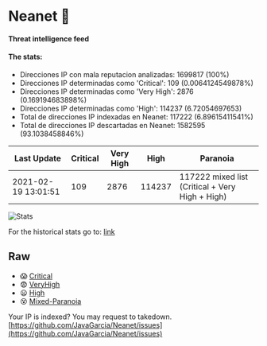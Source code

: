 # Neanet :hocho:
#### Threat intelligence feed
#### The stats:

- Direcciones IP con mala reputacion analizadas: 1699817 (100%)
- Direcciones IP determinadas como 'Critical':  109 (0.0064124549878%)
- Direcciones IP determinadas como 'Very High':  2876 (0.169194683898%)
- Direcciones IP determinadas como 'High':  114237 (6.72054697653)
- Total de direcciones IP indexadas en Neanet:  117222 (6.89615411541%)
- Total de direcciones IP descartadas en Neanet:  1582595 (93.1038458846%)

| Last Update | Critical | Very High | High | Paranoia |
| --- | --- | --- | --- | --- |
| 2021-02-19 13:01:51 | 109 | 2876 | 114237 | 117222 mixed list (Critical + Very High + High)|

![Stats](https://docs.google.com/spreadsheets/d/e/2PACX-1vSnaNMIXVabIpDJjufMlzH7poXnshF3mgd8Is1g9ytUEzVsP5my4Trn8f-xkoLLQ38xpL3HtmUexLo6/pubchart?oid=501124687&format=image)

For the historical stats go to: [link](/stats.csv)
## Raw
- :scream: [Critical](https://raw.githubusercontent.com/JavaGarcia/Neanet/master/blacklists/neanet_critical.txt)
- :fearful: [VeryHigh](https://raw.githubusercontent.com/JavaGarcia/Neanet/master/blacklists/neanet_veryHigh.txtt)
- :frowning: [High](https://raw.githubusercontent.com/JavaGarcia/Neanet/master/blacklists/neanet_high.txt)
- :dizzy_face: [Mixed-Paranoia](https://raw.githubusercontent.com/JavaGarcia/Neanet/master/blacklists/neanet_all.txt)


Your IP is indexed? You may request to takedown. [https://github.com/JavaGarcia/Neanet/issues](https://github.com/JavaGarcia/Neanet/issues)





















































































































































































































































































































































































































































































































































































































































































































































































































































































































































































































































































































































































































































































































































































































































































































































































































































































































































































































































































































































































































































































































































































































































































































































































































































































































































































































































































































































































































































































































































































































































































































































































































































































































































































































































































































































































































































































































































































































































































































































































































































































































































































































































































































































































































































































